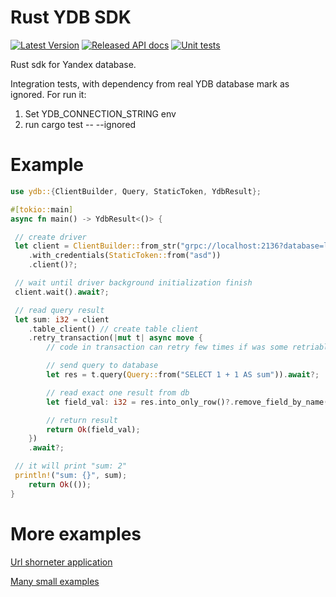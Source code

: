 # Rust YDB SDK 
[![Latest Version](https://img.shields.io/crates/v/ydb.svg)](https://crates.io/crates/ydb) 
[![Released API docs](https://docs.rs/ydb/badge.svg)](https://docs.rs/ydb)
[![Unit tests](https://github.com/ydb-platform/ydb-rs-sdk/actions/workflows/rust-unit.yml/badge.svg)](https://github.com/ydb-platform/ydb-rs-sdk/actions/workflows/rust-unit.yml)

Rust sdk for Yandex database.


Integration tests, with dependency from real YDB database mark as ignored.
For run it:
1. Set YDB_CONNECTION_STRING env
2. run cargo test -- --ignored

# Example
```rust
use ydb::{ClientBuilder, Query, StaticToken, YdbResult};

#[tokio::main]
async fn main() -> YdbResult<()> {

 // create driver
 let client = ClientBuilder::from_str("grpc://localhost:2136?database=local")?
    .with_credentials(StaticToken::from("asd"))
    .client()?;

 // wait until driver background initialization finish
 client.wait().await?;

 // read query result
 let sum: i32 = client
    .table_client() // create table client
    .retry_transaction(|mut t| async move {
        // code in transaction can retry few times if was some retriable error

        // send query to database
        let res = t.query(Query::from("SELECT 1 + 1 AS sum")).await?;

        // read exact one result from db
        let field_val: i32 = res.into_only_row()?.remove_field_by_name("sum")?.try_into()?;

        // return result
        return Ok(field_val);
    })
    .await?;

 // it will print "sum: 2"
 println!("sum: {}", sum);
    return Ok(());
}
```

# More examples
[Url shorneter application](https://github.com/ydb-platform/ydb-rs-sdk/tree/master/ydb-example-urlshortener)

[Many small examples](https://github.com/ydb-platform/ydb-rs-sdk/tree/master/sdk/examples)
